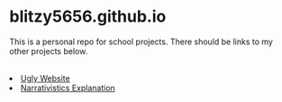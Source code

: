 # blitzy5656.github.io
This is a personal repo for school projects. There should be links to my other projects below. <br><br>
<li> <a href="https://github.com/Blitzy5656/ugly-ws.github.io">Ugly Website</a>
<li> <a href="https://github.com/Blitzy5656/prof-ws.github.io">Narrativistics Explanation</a>
